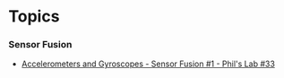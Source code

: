 # Topics

### Sensor Fusion
- [Accelerometers and Gyroscopes - Sensor Fusion #1 - Phil's Lab #33](https://www.youtube.com/watch?v=RZd6XDx5VXo)